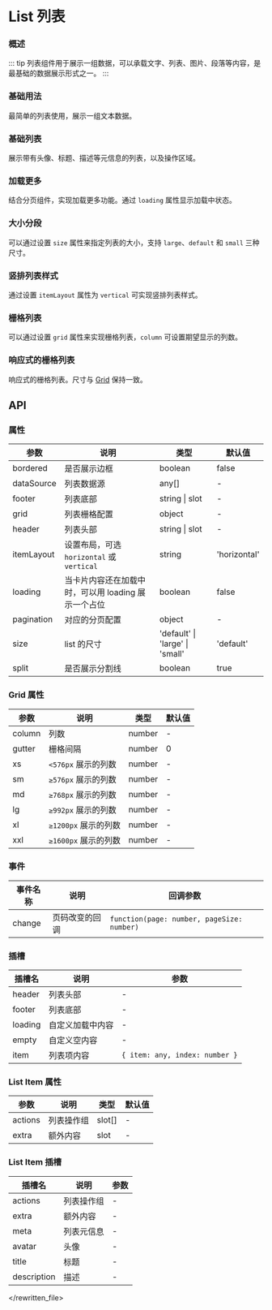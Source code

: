 # List 列表

### 概述

::: tip
列表组件用于展示一组数据，可以承载文字、列表、图片、段落等内容，是最基础的数据展示形式之一。
:::

### 基础用法

最简单的列表使用，展示一组文本数据。

<demo src="../demos/list/list-01-base.vue"></demo>

### 基础列表

展示带有头像、标题、描述等元信息的列表，以及操作区域。

<demo src="../demos/list/list-02-basic.vue"></demo>

### 加载更多

结合分页组件，实现加载更多功能。通过 `loading` 属性显示加载中状态。

<demo src="../demos/list/list-03-loadmore.vue"></demo>

### 大小分段

可以通过设置 `size` 属性来指定列表的大小，支持 `large`、`default` 和 `small` 三种尺寸。

<demo src="../demos/list/list-04-size.vue"></demo>

### 竖排列表样式

通过设置 `itemLayout` 属性为 `vertical` 可实现竖排列表样式。

<demo src="../demos/list/list-05-vertical.vue"></demo>

### 栅格列表

可以通过设置 `grid` 属性来实现栅格列表，`column` 可设置期望显示的列数。

<demo src="../demos/list/list-06-grid.vue"></demo>

### 响应式的栅格列表

响应式的栅格列表。尺寸与 [Grid](https://www.antdv.com/components/grid-cn) 保持一致。

<demo src="../demos/list/list-07-responsive.vue"></demo>

## API

### 属性

| 参数 | 说明 | 类型 | 默认值 |
| --- | --- | --- | --- |
| bordered | 是否展示边框 | boolean | false |
| dataSource | 列表数据源 | any[] | - |
| footer | 列表底部 | string \| slot | - |
| grid | 列表栅格配置 | object | - |
| header | 列表头部 | string \| slot | - |
| itemLayout | 设置布局，可选 `horizontal` 或 `vertical` | string | 'horizontal' |
| loading | 当卡片内容还在加载中时，可以用 loading 展示一个占位 | boolean | false |
| pagination | 对应的分页配置 | object | - |
| size | list 的尺寸 | 'default' \| 'large' \| 'small' | 'default' |
| split | 是否展示分割线 | boolean | true |

### Grid 属性

| 参数 | 说明 | 类型 | 默认值 |
| --- | --- | --- | --- |
| column | 列数 | number | - |
| gutter | 栅格间隔 | number | 0 |
| xs | `<576px` 展示的列数 | number | - |
| sm | `≥576px` 展示的列数 | number | - |
| md | `≥768px` 展示的列数 | number | - |
| lg | `≥992px` 展示的列数 | number | - |
| xl | `≥1200px` 展示的列数 | number | - |
| xxl | `≥1600px` 展示的列数 | number | - |

### 事件

| 事件名称 | 说明 | 回调参数 |
| --- | --- | --- |
| change | 页码改变的回调 | `function(page: number, pageSize: number)` |

### 插槽

| 插槽名 | 说明 | 参数 |
| --- | --- | --- |
| header | 列表头部 | - |
| footer | 列表底部 | - |
| loading | 自定义加载中内容 | - |
| empty | 自定义空内容 | - |
| item | 列表项内容 | `{ item: any, index: number }` |

### List Item 属性

| 参数 | 说明 | 类型 | 默认值 |
| --- | --- | --- | --- |
| actions | 列表操作组 | slot[] | - |
| extra | 额外内容 | slot | - |

### List Item 插槽

| 插槽名 | 说明 | 参数 |
| --- | --- | --- |
| actions | 列表操作组 | - |
| extra | 额外内容 | - |
| meta | 列表元信息 | - |
| avatar | 头像 | - |
| title | 标题 | - |
| description | 描述 | - |
</rewritten_file> 